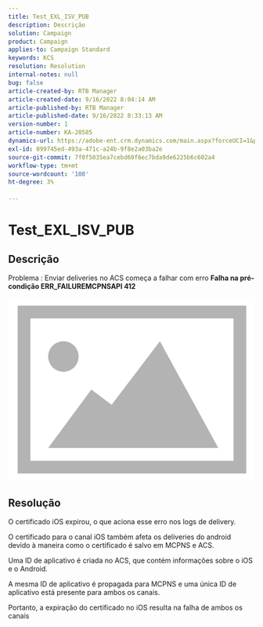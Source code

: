 ```yaml
---
title: Test_EXL_ISV_PUB
description: Descrição
solution: Campaign
product: Campaign
applies-to: Campaign Standard
keywords: KCS
resolution: Resolution
internal-notes: null
bug: false
article-created-by: RTB Manager
article-created-date: 9/16/2022 8:04:14 AM
article-published-by: RTB Manager
article-published-date: 9/16/2022 8:33:13 AM
version-number: 1
article-number: KA-20585
dynamics-url: https://adobe-ent.crm.dynamics.com/main.aspx?forceUCI=1&pagetype=entityrecord&etn=knowledgearticle&id=19aa6320-9635-ed11-9db1-000d3a5c1bcc
exl-id: 099745ed-493a-471c-a24b-9f8e2a03ba2e
source-git-commit: 7f0f5035ea7cebd60f6ec7bda9de6225b6c602a4
workflow-type: tm+mt
source-wordcount: '108'
ht-degree: 3%

---
```


# Test_EXL_ISV_PUB

## Descrição


Problema : Enviar deliveries no ACS começa a falhar com erro <b>Falha na pré-condição ERR_FAILUREMCPNSAPI 412 </b>

![](assets/___276b812e-9a35-ed11-9db1-000d3a5c1bcc___.png)




## Resolução


O certificado iOS expirou, o que aciona esse erro nos logs de delivery.

O certificado para o canal iOS também afeta os deliveries do android devido à maneira como o certificado é salvo em MCPNS e ACS.

Uma ID de aplicativo é criada no ACS, que contém informações sobre o iOS e o Android.

A mesma ID de aplicativo é propagada para MCPNS e uma única ID de aplicativo está presente para ambos os canais.

Portanto, a expiração do certificado no iOS resulta na falha de ambos os canais
